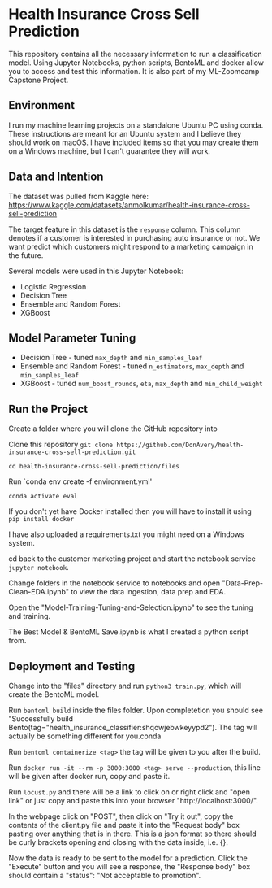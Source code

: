 # Health Insurance Cross Sell Prediction
This repository contains all the necessary information to run a classification model. Using Jupyter Notebooks, python scripts, BentoML and docker allow you to access and test this information.  It is also part of my ML-Zoomcamp Capstone Project.

## Environment
I run my machine learning projects on a standalone Ubuntu PC using conda. These instructions are meant for an Ubuntu system and I believe they should work on macOS. I have included items so that you may create them on a Windows machine, but I can't guarantee they will work.

## Data and Intention

The dataset was pulled from Kaggle here: https://www.kaggle.com/datasets/anmolkumar/health-insurance-cross-sell-prediction

The target feature in this dataset is the `response` column. This column denotes if a customer is interested in purchasing auto insurance or not. We want predict which customers might respond to a marketing campaign in the future.

Several models were used in this Jupyter Notebook:

- Logistic Regression
- Decision Tree
- Ensemble and Random Forest
- XGBoost

## Model Parameter Tuning
- Decision Tree - tuned `max_depth` and `min_samples_leaf`
- Ensemble and Random Forest - tuned `n_estimators`, `max_depth` and `min_samples_leaf`
- XGBoost - tuned `num_boost_rounds`, `eta`, `max_depth` and `min_child_weight`

## Run the Project

Create a folder where you will clone the GitHub repository into

Clone this repository `git clone https://github.com/DonAvery/health-insurance-cross-sell-prediction.git`

`cd health-insurance-cross-sell-prediction/files`

Run `conda env create -f environment.yml'

`conda activate eval`

If you don't yet have Docker installed then you will have to install it using `pip install docker`


I have also uploaded a requirements.txt you might need on a Windows system.

cd back to the customer marketing project and start the notebook service `jupyter notebook`.

Change folders in the notebook service to notebooks and open "Data-Prep-Clean-EDA.ipynb" to view the data ingestion, data prep and EDA.

Open the "Model-Training-Tuning-and-Selection.ipynb" to see the tuning and training.

The Best Model & BentoML Save.ipynb is what I created a python script from.

## Deployment and Testing

Change into the "files" directory and run `python3 train.py`, which will create the BentoML model.

Run `bentoml build` inside the files folder. Upon completetion you should see "Successfully build Bento(tag="health_insurance_classifier:shqowjebwkeyypd2"). The tag will actually be something different for you.conda 

Run `bentoml containerize <tag>` the tag will be given to you after the build.

Run `docker run -it --rm -p 3000:3000 <tag> serve --production`, this line will be given after docker run, copy and paste it.

Run `locust.py` and there will be a link to click on or right click and "open link" or just copy and paste this into your browser "http://localhost:3000/".

In the webpage click on "POST", then click on "Try it out", copy the contents of the client.py file and paste it into the "Request body" box pasting over anything that is in there.  This is a json format so there should be curly brackets opening and closing with the data inside, i.e. {}.

Now the data is ready to be sent to the model for a prediction.  Click the "Execute" button and you will see a response, the "Response body" box should contain a "status": "Not acceptable to promotion".
